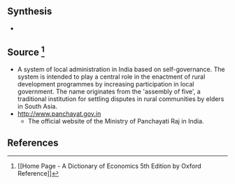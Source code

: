 ## Synthesis
- 
## Source [^1]
- A system of local administration in India based on self-governance. The system is intended to play a central role in the enactment of rural development programmes by increasing participation in local government. The name originates from the 'assembly of five', a traditional institution for settling disputes in rural communities by elders in South Asia.
- http://www.panchayat.gov.in
	- The official website of the Ministry of Panchayati Raj in India.
## References

[^1]: [[Home Page - A Dictionary of Economics 5th Edition by Oxford Reference]]